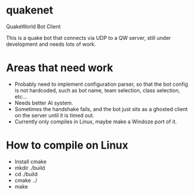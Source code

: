 # quakenet
QuakeWorld Bot Client

This is a quake bot that connects via UDP to a QW server, still under development and needs lots of work.

# Areas that need work

- Probably need to implement configuration parser, so that the bot config is not hardcoded, such as bot name, team selection, class selection, etc...
- Needs better AI system.
- Sometimes the handshake fails, and the bot just sits as a ghosted client on the server until it is timed out.
- Currently only compiles in Linux, maybe make a Windoze port of it.


# How to compile on Linux

- Install cmake
- mkdir ./build
- cd ./build
- cmake ../
- make
